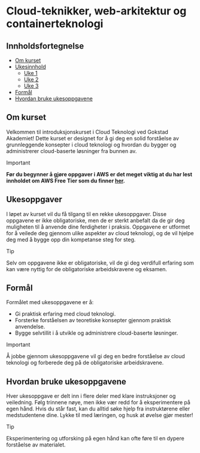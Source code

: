 # Cloud-teknikker, web-arkitektur og containerteknologi

## Innholdsfortegnelse
- [Om kurset](#om-kurset)
- [Ukesinnhold]()
  - [Uke 1](./uke_1)
  - [Uke 2](./uke_2)
  - [Uke 3](./uke_3)
- [Formål](#formål)
- [Hvordan bruke ukesoppgavene](#hvordan-bruke-ukesoppgavene)

## Om kurset
Velkommen til introduksjonskurset i Cloud Teknologi ved Gokstad Akademiet! Dette kurset er designet for å gi deg en solid forståelse av grunnleggende konsepter i cloud teknologi og hvordan du bygger og administrerer cloud-baserte løsninger fra bunnen av.

> [!IMPORTANT]
> **Før du begynner å gjøre oppgaver i AWS er det meget viktig at du har lest innholdet om AWS Free Tier som du finner [her](./aws.md).**

## Ukesoppgaver
I løpet av kurset vil du få tilgang til en rekke ukesoppgaver. Disse oppgavene er ikke obligatoriske, men de er sterkt anbefalt da de gir deg muligheten til å anvende dine ferdigheter i praksis. Oppgavene er utformet for å veilede deg gjennom ulike aspekter av cloud teknologi, og de vil hjelpe deg med å bygge opp din kompetanse steg for steg.

> [!TIP]
> Selv om oppgavene ikke er obligatoriske, vil de gi deg verdifull erfaring som kan være nyttig for de obligatoriske arbeidskravene og eksamen.

## Formål
Formålet med ukesoppgavene er å:
- Gi praktisk erfaring med cloud teknologi.
- Forsterke forståelsen av teoretiske konsepter gjennom praktisk anvendelse.
- Bygge selvtillit i å utvikle og administrere cloud-baserte løsninger.

> [!IMPORTANT]
> Å jobbe gjennom ukesoppgavene vil gi deg en bedre forståelse av cloud teknologi og forberede deg på de obligatoriske arbeidskravene.

<!-- ## Forutsetninger
Før du begynner med oppgavene, bør du ha:
- Grunnleggende kunnskaper om nettverk og servere.
- Enkel erfaring med programmering og systemadministrasjon. -->

## Hvordan bruke ukesoppgavene
Hver ukesoppgave er delt inn i flere deler med klare instruksjoner og veiledning. Følg trinnene nøye, men ikke vær redd for å eksperimentere på egen hånd. Hvis du står fast, kan du alltid søke hjelp fra instruktørene eller medstudentene dine. Lykke til med læringen, og husk at øvelse gjør mester!

> [!TIP]
> Eksperimentering og utforsking på egen hånd kan ofte føre til en dypere forståelse av materialet.